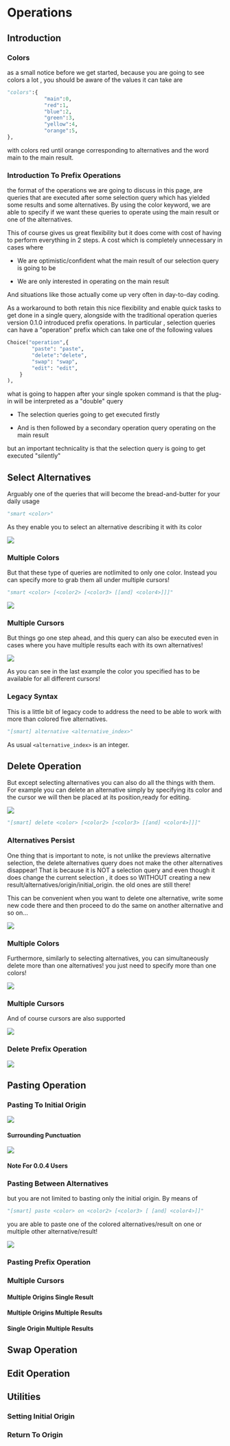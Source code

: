 # Operations

## Introduction

### Colors

as a small notice before we get started, because you are going to see colors a lot , you should be aware of the values it can take are

```python
"colors":{
            "main":0,
            "red":1,
            "blue":2, 
            "green":3,
            "yellow":4,
            "orange":5,
},
```

with colors red until orange corresponding to alternatives and the word main to the main result.

### Introduction To Prefix Operations

the format of the operations we are going to discuss in this page, are queries that are executed after some selection query which has yielded some results  and  some alternatives. By using the color keyword, we are able to specify if we want these queries to operate using the main result or one of the alternatives. 

This of course gives us great flexibility but it does come with cost of having to perform everything in 2 steps. 
A cost which is completely unnecessary in cases where

* We are optimistic/confident what the main result of our selection query is going to be

* We are only interested in operating on the main result

And situations like those actually come up very often in day-to-day coding.

As a workaround to both retain this nice flexibility and enable quick tasks to get done in a single query, alongside with the traditional operation queries version 0.1.0 introduced prefix operations. In particular , selection queries can have a "operation" prefix which can take one of the following values

```python
Choice("operation",{
        "paste": "paste",
        "delete":"delete",
        "swap": "swap",
        "edit": "edit",
    }
),
```

what is going to happen after your single spoken command is that the plug-in will be interpreted as a "double" query

- The selection queries going to get executed firstly 

- And is then followed by a secondary operation query operating on the main result

but an important technicality is that the selection query is going to get executed "silently"






## Select Alternatives 


Arguably one of the queries that will become the bread-and-butter for your daily usage

```python
"smart <color>"
```

As they enable you to select an alternative describing it with its color

![](./gif/op4.gif)

### Multiple Colors

But that these type of queries are notlimited to only one color. Instead you can specify more to grab them all under multiple cursors!

```python
"smart <color> [<color2> [<color3> [[and] <color4>]]]"
```

![](./gif/op5.gif)


### Multiple Cursors

But things go one step ahead, and this query can also be executed even in cases where you have multiple results each with its own alternatives! 

![](./gif/op6.gif)

As you can see in the last example the color you specified has to be available for all different cursors!

### Legacy Syntax

This is a little bit of legacy code to address the need to be able to work with more than colored five alternatives.

```python
"[smart] alternative <alternative_index>"
```

As usual `<alternative_index>` is an integer.


## Delete Operation

But except selecting alternatives you can also do all the things with them. For example you can delete an alternative
simply by specifying its color and the cursor we will then be placed at its position,ready for editing.

![](./gif/op7.gif)

```python
"[smart] delete <color> [<color2> [<color3> [[and] <color4>]]]"
```

### Alternatives Persist

One thing that is important to note, is not unlike the previews alternative selection, the delete alternatives query does not make the other alternatives disappear! That is because it is NOT a selection query and even though it does change the current selection , it does so WITHOUT creating a new result/alternatives/origin/initial_origin. the old ones are still there! 

This can be convenient when you want to delete one alternative, write some new code there and then proceed to do the same on another  alternative and so on...

![](./gif/op8.gif)

### Multiple Colors

Furthermore, similarly to selecting alternatives, you can simultaneously delete more than one alternatives! you just need to specify more than one colors!

![](./gif/op9.gif)


### Multiple Cursors 

And of course cursors are also supported

![](./gif/op10.gif)


### Delete Prefix Operation




![](./gif/op11.gif)


## Pasting Operation

### Pasting To Initial Origin



![](./gif/op1.gif)

#### Surrounding Punctuation

![](./gif/op2.gif)

#### Note For 0.0.4 Users



### Pasting Between Alternatives

but you are not limited to basting only the initial origin. By means of

```python
"[smart] paste <color> on <color2> [<color3> [ [and] <color4>]]"
```

you are able to paste one of the colored alternatives/result on one or multiple other alternative/result!

![](./gif/op3.gif)

### Pasting Prefix Operation


### Multiple Cursors

#### Multiple Origins Single Result

#### Multiple Origins Multiple Results

#### Single Origin Multiple Results






## Swap Operation

## Edit Operation

## Utilities 

### Setting Initial Origin

### Return To Origin

